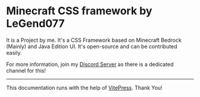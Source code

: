 # Minecraft CSS framework by LeGend077

It is a Project by me. It's a CSS Framework based on Minecraft Bedrock (Mainly) and Java Edition UI. It's open-source and can be contributed easily.

For more information, join my [Discord Server](https://dsc.gg/legend077) as there is a dedicated channel for this!

---

This documentation runs with the help of [VitePress](https://vitepress.vuejs.org). Thank You!
